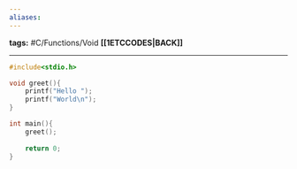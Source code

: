 ```yaml
---
aliases:
---
```

**tags:** #C/Functions/Void 
**[[1ETCCODES|BACK]]**

---
```C
#include<stdio.h>

void greet(){
    printf("Hello ");
    printf("World\n");
}

int main(){
    greet();
    
    return 0;
}
```